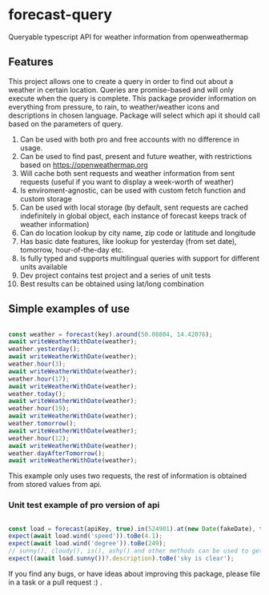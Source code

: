 # forecast-query

Queryable typescript API for weather information from openweathermap

## Features

This project allows one to create a query in order to find out about a weather in certain location.
Queries are promise-based and will only execute when the query is complete. This package provider information on everything from
pressure, to rain, to weather/weather icons and descriptions in chosen language. Package will select which api it should call
based on the parameters of query.


1) Can be used with both pro and free accounts with no difference in usage.
2) Can be used to find past, present and future weather, with restrictions based on https://openweathermap.org
3) Will cache both sent requests and weather information from sent requests (useful if you want to display a week-worth of weather)
4) Is enviroment-agnostic, can be used with custom fetch function and custom storage
5) Can be used with local storage (by default, sent requests are cached indefinitely in global object, each instance of forecast keeps track of weather information)
6) Can do location lookup by city name, zip code or latitude and longitude
7) Has basic date features, like lookup for yesterday (from set date), tomorrow, hour-of-the-day etc.
8) Is fully typed and supports multilingual queries with support for different units available
9) Dev project contains test project and a series of unit tests
10) Best results can be obtained using lat/long combination

## Simple examples of use


```typescript

const weather = forecast(key).around(50.08804, 14.42076);
await writeWeatherWithDate(weather);
weather.yesterday();
await writeWeatherWithDate(weather);
weather.hour(3);
await writeWeatherWithDate(weather);
weather.hour(17);
await writeWeatherWithDate(weather);
weather.today();
await writeWeatherWithDate(weather);
weather.hour(19);
await writeWeatherWithDate(weather);
weather.tomorrow();
await writeWeatherWithDate(weather);
weather.hour(12);
await writeWeatherWithDate(weather);
weather.dayAfterTomorrow();
await writeWeatherWithDate(weather);

```

This example only uses two requests, the rest of information is obtained from stored values from api.

### Unit test example of pro version of api

```typescript

const load = forecast(apiKey, true).in(524901).at(new Date(fakeDate), tenDaysAhead).fetch(global.fetch); // gets data from .at(date) by us zipcode
expect(await load.wind('speed')).toBe(4.1);
expect(await load.wind('degree')).toBe(249);
// sunny(), cloudy(), is(), ashy() and other methods can be used to get description of weather at set time
expect((await load.sunny())?.description).toBe('sky is clear');

```


If you find any bugs, or have ideas about improving this package, please file in a task or a pull request :) .
